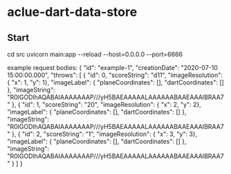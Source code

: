 # aclue-dart-data-store

## Start
cd src
uvicorn main:app --reload --host=0.0.0.0 --port=6666


example request bodies:
{
    "id": "example-1",
    "creationDate": "2020-07-10 15:00:00.000",
    "throws": [
        {
            "id": 0,
            "scoreString": "d11",
            "imageResolution": { "x": 1, "y": 1},
            "imageLabel": {
                "planeCoordinates": [],
                "dartCoordinates": []
            },
            "imageString": "R0lGODlhAQABAIAAAAAAAP///yH5BAEAAAAALAAAAAABAAEAAAIBRAA7"
        },
        {
            "id": 1,
            "scoreString": "20",
            "imageResolution": { "x": 2, "y": 2},
            "imageLabel": {
                "planeCoordinates": [],
                "dartCoordinates": []
            },
            "imageString": "R0lGODlhAQABAIAAAAAAAP///yH5BAEAAAAALAAAAAABAAEAAAIBRAA7"
        },
        {
            "id": 2,
            "scoreString": "1",
            "imageResolution": { "x": 3, "y": 3},
            "imageLabel": {
                "planeCoordinates": [],
                "dartCoordinates": []
            },
            "imageString": "R0lGODlhAQABAIAAAAAAAP///yH5BAEAAAAALAAAAAABAAEAAAIBRAA7"
        }
    ]
}